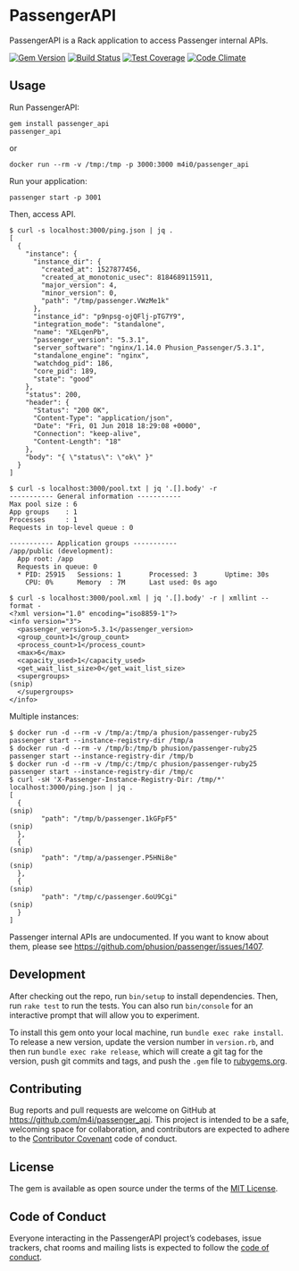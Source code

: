 # PassengerAPI

PassengerAPI is a Rack application to access Passenger internal APIs.

[![Gem Version](https://badge.fury.io/rb/passenger_api.svg)](https://badge.fury.io/rb/passenger_api)
[![Build Status](https://travis-ci.org/m4i/passenger_api.svg?branch=master)](https://travis-ci.org/m4i/passenger_api)
[![Test Coverage](https://codeclimate.com/github/m4i/passenger_api/badges/coverage.svg)](https://codeclimate.com/github/m4i/passenger_api/coverage)
[![Code Climate](https://codeclimate.com/github/m4i/passenger_api/badges/gpa.svg)](https://codeclimate.com/github/m4i/passenger_api)

## Usage

Run PassengerAPI:

```
gem install passenger_api
passenger_api
```

or

```
docker run --rm -v /tmp:/tmp -p 3000:3000 m4i0/passenger_api
```

Run your application:

```
passenger start -p 3001
```

Then, access API.

```
$ curl -s localhost:3000/ping.json | jq .
[
  {
    "instance": {
      "instance_dir": {
        "created_at": 1527877456,
        "created_at_monotonic_usec": 8184689115911,
        "major_version": 4,
        "minor_version": 0,
        "path": "/tmp/passenger.VWzMe1k"
      },
      "instance_id": "p9npsg-ojQFlj-pTG7Y9",
      "integration_mode": "standalone",
      "name": "XELqenPb",
      "passenger_version": "5.3.1",
      "server_software": "nginx/1.14.0 Phusion_Passenger/5.3.1",
      "standalone_engine": "nginx",
      "watchdog_pid": 186,
      "core_pid": 189,
      "state": "good"
    },
    "status": 200,
    "header": {
      "Status": "200 OK",
      "Content-Type": "application/json",
      "Date": "Fri, 01 Jun 2018 18:29:08 +0000",
      "Connection": "keep-alive",
      "Content-Length": "18"
    },
    "body": "{ \"status\": \"ok\" }"
  }
]

$ curl -s localhost:3000/pool.txt | jq '.[].body' -r
----------- General information -----------
Max pool size : 6
App groups    : 1
Processes     : 1
Requests in top-level queue : 0

----------- Application groups -----------
/app/public (development):
  App root: /app
  Requests in queue: 0
  * PID: 25915   Sessions: 1       Processed: 3       Uptime: 30s
    CPU: 0%      Memory  : 7M      Last used: 0s ago

$ curl -s localhost:3000/pool.xml | jq '.[].body' -r | xmllint --format -
<?xml version="1.0" encoding="iso8859-1"?>
<info version="3">
  <passenger_version>5.3.1</passenger_version>
  <group_count>1</group_count>
  <process_count>1</process_count>
  <max>6</max>
  <capacity_used>1</capacity_used>
  <get_wait_list_size>0</get_wait_list_size>
  <supergroups>
(snip)
  </supergroups>
</info>
```

Multiple instances:

```
$ docker run -d --rm -v /tmp/a:/tmp/a phusion/passenger-ruby25 passenger start --instance-registry-dir /tmp/a
$ docker run -d --rm -v /tmp/b:/tmp/b phusion/passenger-ruby25 passenger start --instance-registry-dir /tmp/b
$ docker run -d --rm -v /tmp/c:/tmp/c phusion/passenger-ruby25 passenger start --instance-registry-dir /tmp/c
$ curl -sH 'X-Passenger-Instance-Registry-Dir: /tmp/*' localhost:3000/ping.json | jq .
[
  {
(snip)
        "path": "/tmp/b/passenger.1kGFpF5"
(snip)
  },
  {
(snip)
        "path": "/tmp/a/passenger.P5HNi8e"
(snip)
  },
  {
(snip)
        "path": "/tmp/c/passenger.6oU9Cgi"
(snip)
  }
]
```

Passenger internal APIs are undocumented. If you want to know about them, please see https://github.com/phusion/passenger/issues/1407.

## Development

After checking out the repo, run `bin/setup` to install dependencies. Then, run `rake test` to run the tests. You can also run `bin/console` for an interactive prompt that will allow you to experiment.

To install this gem onto your local machine, run `bundle exec rake install`. To release a new version, update the version number in `version.rb`, and then run `bundle exec rake release`, which will create a git tag for the version, push git commits and tags, and push the `.gem` file to [rubygems.org](https://rubygems.org).

## Contributing

Bug reports and pull requests are welcome on GitHub at https://github.com/m4i/passenger_api. This project is intended to be a safe, welcoming space for collaboration, and contributors are expected to adhere to the [Contributor Covenant](http://contributor-covenant.org) code of conduct.

## License

The gem is available as open source under the terms of the [MIT License](https://opensource.org/licenses/MIT).

## Code of Conduct

Everyone interacting in the PassengerAPI project’s codebases, issue trackers, chat rooms and mailing lists is expected to follow the [code of conduct](https://github.com/m4i/passenger_api/blob/master/CODE_OF_CONDUCT.md).
